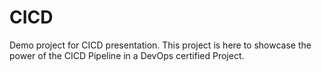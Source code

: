 # CICD
Demo project for CICD presentation.
This project is here to showcase the power of the CICD  Pipeline in a DevOps certified Project.
